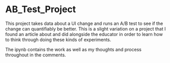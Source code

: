 # AB_Test_Project

This project takes data about a UI change and runs an A/B test to see if the change can quantifiably be better.
This is a slight variation on a project that I found an article about and did alongside the educator in order to learn how to think through doing these kinds of experiments.

The ipynb contains the work as well as my thoughts and process throughout in the comments.

